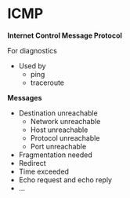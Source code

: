 # ICMP

**Internet Control Message Protocol**

For diagnostics

- Used by
    - ping
    - traceroute

**Messages**

- Destination unreachable
    - Network unreachable
    - Host unreachable
    - Protocol unreachable
    - Port unreachable
- Fragmentation needed
- Redirect
- Time exceeded
- Echo request and echo reply
- …
